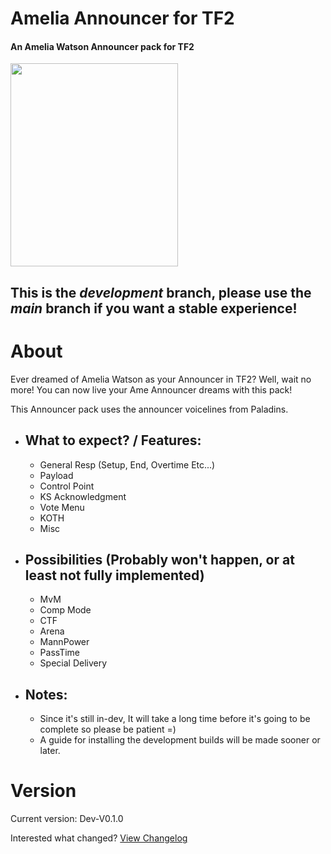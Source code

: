 # Amelia Announcer for TF2
#### An Amelia Watson Announcer pack for TF2

<img src="https://pbs.twimg.com/media/E4In0eSXEAEyok1.png" width="268" height="325" />

## **This is the _development_ branch, please use the _main_ branch if you want a stable experience!**

# About
Ever dreamed of Amelia Watson as your Announcer in TF2? Well, wait no more! You can now live your Ame Announcer dreams with this pack!

This Announcer pack uses the announcer voicelines from Paladins.

  - ## What to expect? / Features:
    - General Resp (Setup, End, Overtime Etc...)
    - Payload
    - Control Point
    - KS Acknowledgment
    - Vote Menu
    - KOTH
    - Misc
  - ## Possibilities (Probably won't happen, or at least not fully implemented)
    - MvM
    - Comp Mode
    - CTF
    - Arena
    - MannPower
    - PassTime
    - Special Delivery
  - ## Notes:
    - Since it's still in-dev, It will take a long time before it's going to be complete so please be patient =)
    - A guide for installing the development builds will be made sooner or later.
# Version

Current version: Dev-V0.1.0

Interested what changed? [View Changelog](https://github.com/t0-ot/Amelia-Announcer-for-TF2/blob/Development/Changelog.md)
